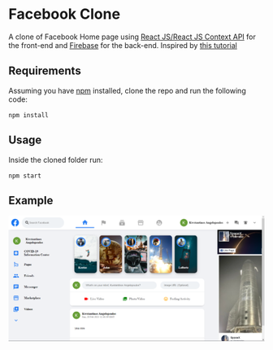 # Facebook Clone

A clone of Facebook Home page using [React JS/React JS Context API](https://reactjs.org) for the front-end and [Firebase](firebase.google.com) for the back-end. Inspired by [this tutorial](https://www.youtube.com/watch?v=B-kxUMHBxNo&t=337s)

## Requirements

Assuming you have [npm](https://www.npmjs.com) installed, clone the repo and run the following code:

```
npm install
```

## Usage

Inside the cloned folder run:

```
npm start
```

## Example

<p align="center">
  <img src="img/img.png" /> 
</p>
